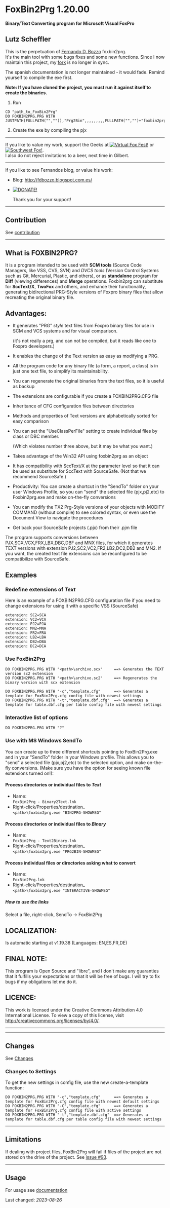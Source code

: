 # FoxBin2Prg 1.20.00
**Binary/Text Converting program for Microsoft Visual FoxPro**

## Lutz Scheffler

This is the perpetuation of [Fernando D. Bozzo](https://github.com/fdbozzo) foxbin2prg.  
It's the main tool with some bugs fixes and some new functions.
Since I now maintain this project, my [fork](https://github.com/lscheffler/foxbin2prg) is no longer in sync.

The spanish documentation is not longer maintained - it would fade.
Remind yourself to compile the exe first.   

**Note: If you have cloned the project, you must run it against itself to create the binaries.**
1. Run   
```
CD "path_to_FoxBin2Prg"
DO FOXBIN2PRG.PRG WITH JUSTPATH(FULLPATH("","")),"Prg2Bin",,,,,,,,,FULLPATH("","")+"foxbin2prg_self.cfg"
```
2. Create the exe by compiling the pjx

---
If you like to value my work, support the Geeks at 
[![Virtual Fox Fest!](https://virtualfoxfest.com/images/ZoomFoxSmall.png)](https://virtualfoxfest.com/) or [![Southwest Fox!](http://www.swfox.net/images/KokoWhite.jpg)](https://www.swfox.net).  
I also do not reject invitations to a beer, next time in Gilbert.

---
If you like to see Fernandos blog, or value his work:   
- Blog: http://fdbozzo.blogspot.com.es/
- [![DONATE!](http://www.pngall.com/wp-content/uploads/2016/05/PayPal-Donate-Button-PNG-File-180x100.png)](https://www.paypal.com/cgi-bin/webscr?cmd=_donations&amp;business=fdbozzo%40gmail%2ecom&amp;lc=ES&amp;item_name=FoxBin2Prg&amp;item_number=FoxBin2Prg&amp;currency_code=USD&amp;bn=PP%2dDonationsBF%3abtn_donateCC_LG%2egif%3aNonHosted) 

    Thank you for your support!

----
## Contribution
See [contribution](./.github/CONTRIBUTING.md)

---

## What is FOXBIN2PRG?
It is a program intended to be used with **SCM tools** (Source Code Managers, like VSS, CVS, SVN)
and *DVCS tools* (Version Control Systems such as Git, Mercurial, Plastic, and others),
or as **standalone** program for **Diff** (viewing differences) and **Merge** operations.
Foxbin2prg can substitute for **SccText/X**, **TwoFox** and others,
and enhance their functionality, generating bidirectional PRG-Style versions of Foxpro binary files that allow recreating the original binary file.

## Advantages:

* It generates "PRG" _style_ text files from Foxpro binary files for use in SCM and VCS systems and for visual comparison.

    (it's not really a prg, and can not be compiled, but it reads like one to Foxpro developers.)
* It enables the change of the Text version as easy as modifying a PRG.
* All the program code for any binary file (a form, a report, a class) is in just one text file, to simplify its maintainability.
* You can regenerate the original binaries from the text files, so it is useful as backup
* The extensions are configurable if you create a FOXBIN2PRG.CFG file
* Inheritance of CFG configuration files between directories
* Methods and properties of Text versions are alphabetically sorted for easy comparison
* You can set the "UseClassPerFile" setting to create individual files by class or DBC member. 

    (Which violates number three above, but it may be what you want.) 
* Takes advantage of the Win32 API using foxbin2prg as an object
* It has compatibility with SccText/X at the parameter level so that it can be used as substitute for SccText with SourceSafe. (Not that we recommend SourceSafe.)
* Productivity: You can create a shortcut in the "SendTo" folder on your user Windows Profile, so you can "send" the selected file (pjx,pj2,etc) to Foxbin2prg.exe and make on-the-fly conversions
* You can modify the TX2 Prg-Style versions of your objects with MODIFY COMMAND (without compile) to see colored syntax, or even use the Document View to navigate the procedures
* Get back your SourceSafe projects (.pjx) from their .pjm file

The program supports conversions between PJX,SCX,VCX,FRX,LBX,DBC,DBF and MNX files, for which it generates TEXT versions with extension PJ2,SC2,VC2,FR2,LB2,DC2,DB2 and MN2. If you want, the created text file extensions can be reconfigured to be compatibilize with SourceSafe.

## Examples
### Redefine extensions of _Text_ 
Here is an example of a FOXBIN2PRG.CFG configuration file if you need to change extensions for using it with a specific VSS (SourceSafe)
```
extension: SC2=SCA
extension: VC2=VCA
extension: PJ2=PJA
extension: MN2=MNA
extension: FR2=FRA
extension: LB2=LBA
extension: DB2=DBA
extension: DC2=DCA
```

### Use FoxBin2Prg
```
DO FOXBIN2PRG.PRG WITH "<path>\archivo.scx"     ==> Generates the TEXT version sc2 extension
DO FOXBIN2PRG.PRG WITH "<path>\archivo.sc2"     ==> Regenerates the binary version with scx extension

DO FOXBIN2PRG.PRG WITH "-c","template.cfg"      ==> Generates a template for FoxBin2Prg.cfg config file with newest settings
DO FOXBIN2PRG.PRG WITH "-t","template.dbf.cfg"  ==> Generates a template for table.dbf.cfg per table config file with newest settings
```

### Interactive list of options
```
DO FOXBIN2PRG.PRG WITH "?"
```

### Use with MS Windows SendTo
You can create up to three different shortcuts pointing to FoxBin2Prg.exe and in your "SendTo" folder in your Windows profile. This allows you to "send" a selected file (pjx,pj2,etc) to the selected option, and make on-the-fly conversions. (Make sure you have the option for seeing known file extensions turned on!):

#### Process directories or individual files to _Text_
- Name:  
  `FoxBin2Prg - Binary2Text.lnk`   
- Right-click/Properties/destination_    
  `<path>\foxbin2prg.exe "BIN2PRG-SHOWMSG"` 
#### Process directories or individual files to _Binary_
- Name:  
  `FoxBin2Prg - Text2Binary.lnk`   
- Right-click/Properties/destination_    
  `<path>\foxbin2prg.exe "PRG2BIN-SHOWMSG"` 
#### Process individual files or directories asking what to convert
- Name:  
  `FoxBin2Prg.lnk`   
- Right-click/Properties/destination_    
  `<path>\foxbin2prg.exe "INTERACTIVE-SHOWMSG"` 

##### How to use the links
Select a file, right-click, SendTo -> FoxBin2Prg

## LOCALIZATION:
Is automatic starting at v1.19.38 (Languages: EN,ES,FR,DE)

## FINAL NOTE:
This program is Open Source and "libre", and I don't make any guaranties that it fulfills your expectations or that it will be free of bugs.
I will try to fix bugs if my obligations let me do it.

## LICENCE:
This work is licensed under the Creative Commons Attribution 4.0 International License.
To view a copy of this license, visit http://creativecommons.org/licenses/by/4.0/.

---
---
## Changes
See [Changes](./docs/ChangeLog.md)

### Changes to Settings
To get the new settings in config file, use the new create-a-template function:

```
DO FOXBIN2PRG.PRG WITH "-c","template.cfg"      ==> Generates a template for FoxBin2Prg.cfg config file with newest default settings
DO FOXBIN2PRG.PRG WITH "-C","template.cfg"      ==> Generates a template for FoxBin2Prg.cfg config file with active settings
DO FOXBIN2PRG.PRG WITH "-t","template.dbf.cfg"  ==> Generates a template for table.dbf.cfg per table config file with newest settings
```

----
## Limitations
If dealing with project files, FoxBin2Prg will fail if files of the project are not stored on the drive of the project.
See [issue #93](https://github.com/fdbozzo/foxbin2prg/issues/93).

----
## Usage
For usage see [documentation](./docs/FoxBin2Prg.md)

Last changed: _2023-08-26_
